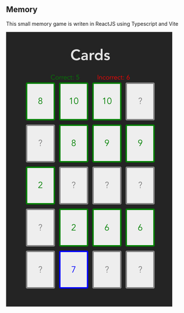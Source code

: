 
## Memory

This small memory game is writen in ReactJS using Typescript and Vite

![Screen](https://github.com/MrLuis/test/blob/main/memory/screen.png)